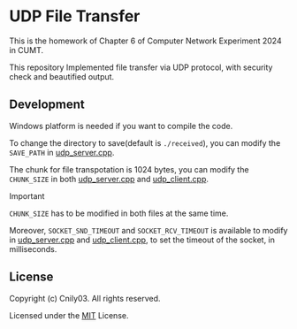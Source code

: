 # UDP File Transfer

This is the homework of Chapter 6 of Computer Network Experiment 2024 in CUMT.

This repository Implemented file transfer via UDP protocol, with security check and beautified output.

## Development

Windows platform is needed if you want to compile the code.

To change the directory to save(default is `./received`), you can modify the `SAVE_PATH` in [udp_server.cpp](./udp_server.cpp).

The chunk for file transpotation is 1024 bytes, you can modify the `CHUNK_SIZE` in both [udp_server.cpp](./udp_server.cpp) and [udp_client.cpp](./udp_client.cpp).

> [!IMPORTANT]
> `CHUNK_SIZE` has to be modified in both files at the same time.

Moreover, `SOCKET_SND_TIMEOUT` and `SOCKET_RCV_TIMEOUT` is available to modify in [udp_server.cpp](./udp_server.cpp) and [udp_client.cpp](./udp_client.cpp), to set the timeout of the socket, in milliseconds.

## License

Copyright (c) Cnily03. All rights reserved.

Licensed under the [MIT](./LICENSE) License.

